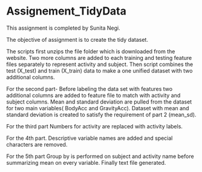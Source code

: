 # Assignement_TidyData
This assignment is completed by Sunita Negi.

The objective of assignment is to create the tidy dataset.

The scripts first unzips the file folder which is downloaded from the website. 
Two more columns are added to each training and testing feature files separately to represent activity and subject. 
Then script combines the test (X_test) and train (X_train) data to make a one unified dataset with two additional columns.

For the second part-
Before labeling the data set with features two additional columns are added to feature file to match with activity and subject columns.
Mean and standard deviation are pulled from the dataset for two main variables( BodyAcc and GravityAcc).
Dataset with mean and standard deviation is created to satisfy the requirement of part 2 (mean_sd).

For the third part
Numbers for activity are replaced with activity labels.

For the 4th part.
Descriptive variable names are added and special characters are removed.

For the 5th part
Group by is performed on subject and activity name before summarizing mean on every variable.
Finally text file generated.
